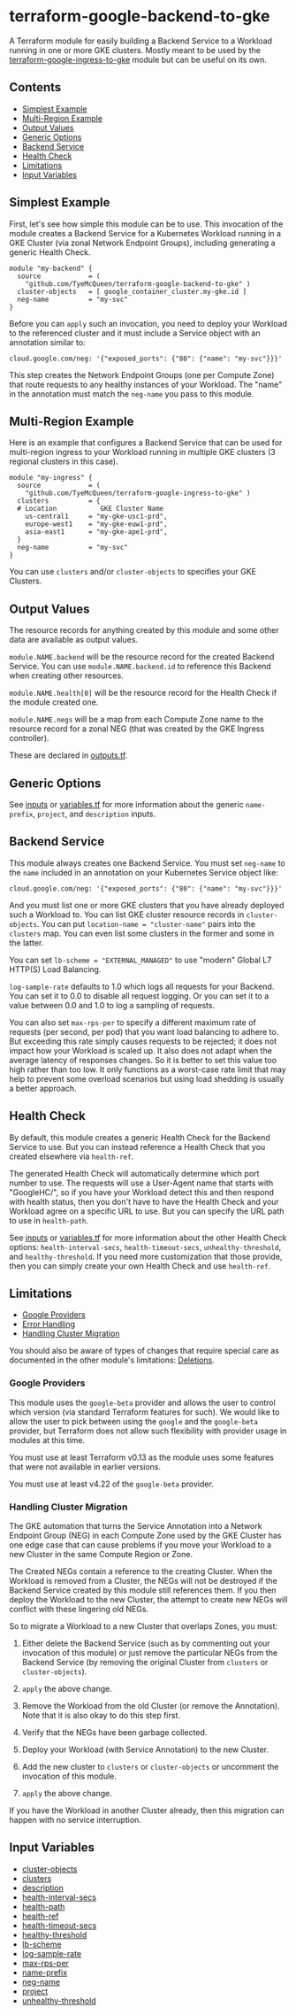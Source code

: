 # terraform-google-backend-to-gke

A Terraform module for easily building a Backend Service to a Workload
running in one or more GKE clusters.  Mostly meant to be used by the
[terraform-google-ingress-to-gke](
https://github.com/TyeMcQueen/terraform-google-ingress-to-gke) module
but can be useful on its own.


## Contents

* [Simplest Example](#simplest-example)
* [Multi-Region Example](#multi-region-example)
* [Output Values](#output-values)
* [Generic Options](#generic-options)
* [Backend Service](#backend-service)
* [Health Check](#health-check)
* [Limitations](#limitations)
* [Input Variables](#input-variables)


## Simplest Example

First, let's see how simple this module can be to use.  This invocation
of the module creates a Backend Service for a Kubernetes Workload running in
a GKE Cluster (via zonal Network Endpoint Groups), including generating a
generic Health Check.

    module "my-backend" {
      source            = (
        "github.com/TyeMcQueen/terraform-google-backend-to-gke" )
      cluster-objects   = [ google_container_cluster.my-gke.id ]
      neg-name          = "my-svc"
    }

Before you can `apply` such an invocation, you need to deploy your Workload
to the referenced cluster and it must include a Service object with an
annotation similar to:

    cloud.google.com/neg: '{"exposed_ports": {"80": {"name": "my-svc"}}}'

This step creates the Network Endpoint Groups (one per Compute Zone) that
route requests to any healthy instances of your Workload.  The "name" in
the annotation must match the `neg-name` you pass to this module.


## Multi-Region Example

Here is an example that configures a Backend Service that can be used
for multi-region ingress to your Workload running in multiple GKE
clusters (3 regional clusters in this case).

    module "my-ingress" {
      source            = (
        "github.com/TyeMcQueen/terraform-google-ingress-to-gke" )
      clusters          = {
      # Location           GKE Cluster Name
        us-central1     = "my-gke-usc1-prd",
        europe-west1    = "my-gke-euw1-prd",
        asia-east1      = "my-gke-ape1-prd",
      }
      neg-name          = "my-svc"
    }

You can use `clusters` and/or `cluster-objects` to specifies your GKE
Clusters.


## Output Values

The resource records for anything created by this module and some other
data are available as output values.

`module.NAME.backend` will be the resource record for the created Backend
Service.  You can use `module.NAME.backend.id` to reference this Backend
when creating other resources.

`module.NAME.health[0]` will be the resource record for the Health Check
if the module created one.

`module.NAME.negs` will be a map from each Compute Zone name to the resource
record for a zonal NEG (that was created by the GKE Ingress controller).

These are declared in [outputs.tf](/outputs.tf).


## Generic Options

See [inputs](#input-variables) or [variables.tf](variables.tf) for more
information about the generic `name-prefix`, `project`, and `description`
inputs.


## Backend Service

This module always creates one Backend Service.  You must set `neg-name`
to the `name` included in an annotation on your Kubernetes Service object
like:

    cloud.google.com/neg: '{"exposed_ports": {"80": {"name": "my-svc"}}}'

And you must list one or more GKE clusters that you have already
deployed such a Workload to.  You can list GKE cluster resource records
in `cluster-objects`.  You can put `location-name = "cluster-name"` pairs
into the `clusters` map.  You can even list some clusters in the former
and some in the latter.

You can set `lb-scheme = "EXTERNAL_MANAGED"` to use "modern" Global L7
HTTP(S) Load Balancing.

`log-sample-rate` defaults to 1.0 which logs all requests for your Backend.
You can set it to 0.0 to disable all request logging.  Or you can set it to
a value between 0.0 and 1.0 to log a sampling of requests.

You can also set `max-rps-per` to specify a different maximum rate of
requests (per second, per pod) that you want load balancing to adhere to.
But exceeding this rate simply causes requests to be rejected; it does not
impact how your Workload is scaled up.  It also does not adapt when the
average latency of responses changes.  So it is better to set this value
too high rather than too low.  It only functions as a worst-case rate limit
that may help to prevent some overload scenarios but using load shedding is
usually a better approach.


## Health Check

By default, this module creates a generic Health Check for the Backend
Service to use.  But you can instead reference a Health Check that you
created elsewhere via `health-ref`.

The generated Health Check will automatically determine which port number to
use.  The requests will use a User-Agent name that starts with "GoogleHC/",
so if you have your Workload detect this and then respond with health status,
then you don't have to have the Health Check and your Workload agree on a
specific URL to use.  But you can specify the URL path to use in
`health-path`.

See [inputs](#inputs) or [variables.tf](variables.tf) for more information
about the other Health Check options: `health-interval-secs`,
`health-timeout-secs`, `unhealthy-threshold`, and `healthy-threshold`.
If you need more customization that those provide, then you can simply
create your own Health Check and use `health-ref`.


## Limitations

* [Google Providers](#google-providers)
* [Error Handling](/docs/Limitations.md#error-handling)
* [Handling Cluster Migration](#handling-cluster-migration)

You should also be aware of types of changes that require special care as
documented in the other module's limitations: [Deletions](
https://github.com/TyeMcQueen/terraform-google-ingress-to-gke/blob/main/Limitations.md#deletions).

### Google Providers

This module uses the `google-beta` provider and allows the user to control
which version (via standard Terraform features for such).  We would like
to allow the user to pick between using the `google` and the `google-beta`
provider, but Terraform does not allow such flexibility with provider
usage in modules at this time.

You must use at least Terraform v0.13 as the module uses some features
that were not available in earlier versions.

You must use at least v4.22 of the `google-beta` provider.

### Handling Cluster Migration

The GKE automation that turns the Service Annotation into a Network Endpoint
Group (NEG) in each Compute Zone used by the GKE Cluster has one edge case
that can cause problems if you move your Workload to a new Cluster in the
same Compute Region or Zone.

The Created NEGs contain a reference to the creating Cluster.  When the
Workload is removed from a Cluster, the NEGs will not be destroyed
if the Backend Service created by this module still references them.  If
you then deploy the Workload to the new Cluster, the attempt to create
new NEGs will conflict with these lingering old NEGs.

So to migrate a Workload to a new Cluster that overlaps Zones, you must:

1. Either delete the Backend Service (such as by commenting out your
    invocation of this module) or just remove the particular NEGs from the
    Backend Service (by removing the original Cluster from `clusters` or
    `cluster-objects`).

2. `apply` the above change.

3. Remove the Workload from the old Cluster (or remove the Annotation).  Note
    that it is also okay to do this step first.

4. Verify that the NEGs have been garbage collected.

5. Deploy your Workload (with Service Annotation) to the new Cluster.

6. Add the new cluster to `clusters` or `cluster-objects` or uncomment the
    invocation of this module.

7. `apply` the above change.

If you have the Workload in another Cluster already, then this migration can
happen with no service interruption.


## Input Variables

* [cluster-objects](/variables.tf#L40)
* [clusters](/variables.tf#L27)
* [description](/variables.tf#L79)
* [health-interval-secs](/variables.tf#L162)
* [health-path](/variables.tf#L153)
* [health-ref](/variables.tf#L138)
* [health-timeout-secs](/variables.tf#L171)
* [healthy-threshold](/variables.tf#L190)
* [lb-scheme](/variables.tf#L92)
* [log-sample-rate](/variables.tf#L107)
* [max-rps-per](/variables.tf#L118)
* [name-prefix](/variables.tf#L56)
* [neg-name](/variables.tf#L5)
* [project](/variables.tf#L67)
* [unhealthy-threshold](/variables.tf#L180)
